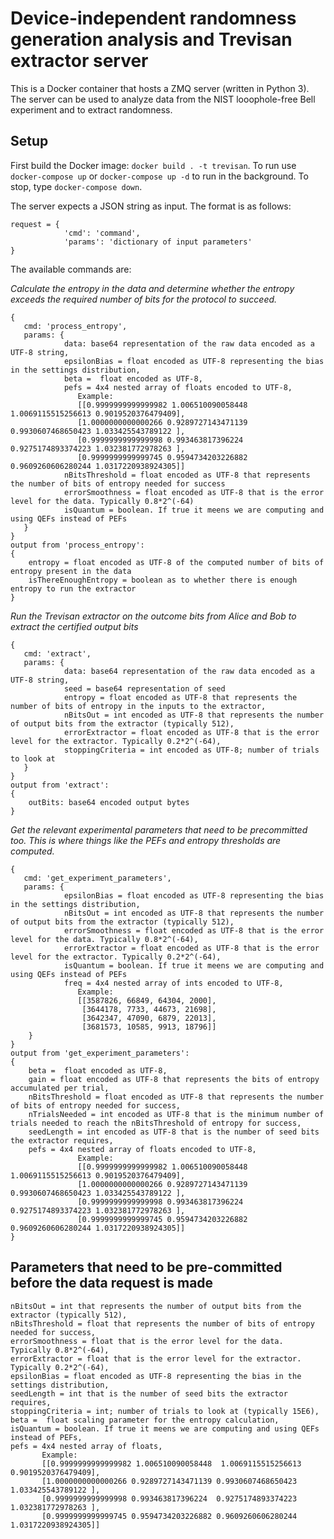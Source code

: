 # Device-independent randomness generation analysis and Trevisan extractor server

This is a Docker container that hosts a ZMQ server (written in Python 3). The server can be used to analyze data from the NIST looophole-free Bell experiment and to extract randomness.

## Setup
First build the Docker image: `docker build . -t trevisan`. To run use `docker-compose up` or `docker-compose up -d` to run in the background. To stop, type `docker-compose down`.

The server expects a JSON string as input. The format is as follows:

```
request = {
            'cmd': 'command',
            'params': 'dictionary of input parameters'
}
```

The available commands are:

*Calculate the entropy in the data and determine whether the entropy exceeds the required number of bits for the protocol to succeed.*

```
{
   cmd: 'process_entropy',
   params: {
            data: base64 representation of the raw data encoded as a UTF-8 string,
            epsilonBias = float encoded as UTF-8 representing the bias in the settings distribution,
            beta =  float encoded as UTF-8,
            pefs = 4x4 nested array of floats encoded to UTF-8,
               Example:
               [[0.9999999999999982 1.006510090058448  1.0069115515256613 0.9019520376479409],
               [1.0000000000000266 0.9289727143471139 0.9930607468650423 1.033425543789122 ],
               [0.9999999999999998 0.993463817396224  0.9275174893374223 1.032381772978263 ],
               [0.9999999999999745 0.9594734203226882 0.9609260606280244 1.0317220938924305]]
            nBitsThreshold = float encoded as UTF-8 that represents the number of bits of entropy needed for success
            errorSmoothness = float encoded as UTF-8 that is the error level for the data. Typically 0.8*2^(-64)
            isQuantum = boolean. If true it meens we are computing and using QEFs instead of PEFs
   }
}
output from 'process_entropy':
{
    entropy = float encoded as UTF-8 of the computed number of bits of entropy present in the data
    isThereEnoughEntropy = boolean as to whether there is enough entropy to run the extractor
}
```

*Run the Trevisan extractor on the outcome bits from Alice and Bob to extract the certified output bits*

```
{
   cmd: 'extract',
   params: {
            data: base64 representation of the raw data encoded as a UTF-8 string,
            seed = base64 representation of seed
            entropy = float encoded as UTF-8 that represents the number of bits of entropy in the inputs to the extractor,
            nBitsOut = int encoded as UTF-8 that represents the number of output bits from the extractor (typically 512),
            errorExtractor = float encoded as UTF-8 that is the error level for the extractor. Typically 0.2*2^(-64),
            stoppingCriteria = int encoded as UTF-8; number of trials to look at
   }
}
output from 'extract':
{
    outBits: base64 encoded output bytes
}
```


*Get the relevant experimental parameters that need to be precommitted too. This is where things like the PEFs and entropy thresholds are computed.*

```
{
   cmd: 'get_experiment_parameters',
   params: {
            epsilonBias = float encoded as UTF-8 representing the bias in the settings distribution,
            nBitsOut = int encoded as UTF-8 that represents the number of output bits from the extractor (typically 512),
            errorSmoothness = float encoded as UTF-8 that is the error level for the data. Typically 0.8*2^(-64),
            errorExtractor = float encoded as UTF-8 that is the error level for the extractor. Typically 0.2*2^(-64),
            isQuantum = boolean. If true it meens we are computing and using QEFs instead of PEFs
            freq = 4x4 nested array of ints encoded to UTF-8,
               Example:
               [[3587826, 66849, 64304, 2000],
                [3644178, 7733, 44673, 21698],
                [3642347, 47090, 6879, 22013],
                [3681573, 10585, 9913, 18796]]
    }
}
output from 'get_experiment_parameters':
{
    beta =  float encoded as UTF-8,
    gain = float encoded as UTF-8 that represents the bits of entropy accumulated per trial,
    nBitsThreshold = float encoded as UTF-8 that represents the number of bits of entropy needed for success,
    nTrialsNeeded = int encoded as UTF-8 that is the minimum number of trials needed to reach the nBitsThreshold of entropy for success,
    seedLength = int encoded as UTF-8 that is the number of seed bits the extractor requires,
    pefs = 4x4 nested array of floats encoded to UTF-8,
               Example:
               [[0.9999999999999982 1.006510090058448  1.0069115515256613 0.9019520376479409],
               [1.0000000000000266 0.9289727143471139 0.9930607468650423 1.033425543789122 ],
               [0.9999999999999998 0.993463817396224  0.9275174893374223 1.032381772978263 ],
               [0.9999999999999745 0.9594734203226882 0.9609260606280244 1.0317220938924305]]
}
```

## Parameters that need to be pre-committed before the data request is made

```
nBitsOut = int that represents the number of output bits from the extractor (typically 512),
nBitsThreshold = float that represents the number of bits of entropy needed for success,
errorSmoothness = float that is the error level for the data. Typically 0.8*2^(-64),
errorExtractor = float that is the error level for the extractor. Typically 0.2*2^(-64),
epsilonBias = float encoded as UTF-8 representing the bias in the settings distribution,
seedLength = int that is the number of seed bits the extractor requires,
stoppingCriteria = int; number of trials to look at (typically 15E6),
beta =  float scaling parameter for the entropy calculation,
isQuantum = boolean. If true it meens we are computing and using QEFs instead of PEFs,
pefs = 4x4 nested array of floats,
       Example:
       [[0.9999999999999982 1.006510090058448  1.0069115515256613 0.9019520376479409],
       [1.0000000000000266 0.9289727143471139 0.9930607468650423 1.033425543789122 ],
       [0.9999999999999998 0.993463817396224  0.9275174893374223 1.032381772978263 ],
       [0.9999999999999745 0.9594734203226882 0.9609260606280244 1.0317220938924305]]
```
